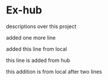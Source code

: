 # Ex-hub

descriptions over this project

added one more line

added this line from local

this line is added from hub

this addition is from local after two lines